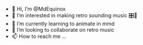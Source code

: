 - 👋 Hi, I’m @MdEquinox
- 👀 I’m interested in making retro sounding music 🎛💾
- 🌱 I’m currently learning to animate in mmd
- 💞️ I’m looking to collaborate on retro music
- 📫 How to reach me ...

<!---
MdEquinox/MdEquinox is a ✨ special ✨ repository because its `README.md` (this file) appears on your GitHub profile.
You can click the Preview link to take a look at your changes.
--->
